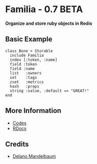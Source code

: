 # Familia - 0.7 BETA

**Organize and store ruby objects in Redis**


## Basic Example

    class Bone < Storable
      include Familia
      index [:token, :name]
      field :token
      field :name
      list   :owners
      set    :tags
      zset   :metrics
      hash   :props
      string :value, :default => "GREAT!"
    end
    
    
## More Information

* [Codes](http://github.com/delano/familia)
* [RDocs](http://delano.github.com/familia)


## Credits

* [Delano Mandelbaum](http://goldensword.ca)
